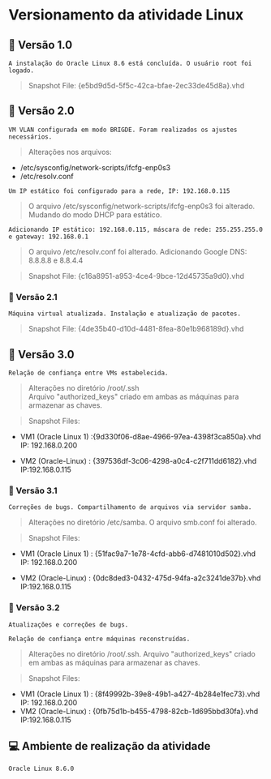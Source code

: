 # Versionamento da atividade Linux  

## 📌 Versão 1.0
``` 
A instalação do Oracle Linux 8.6 está concluída. O usuário root foi logado.
``` 

> Snapshot File: {e5bd9d5d-5f5c-42ca-bfae-2ec33de45d8a}.vhd

## 📌 Versão 2.0
``` 
VM VLAN configurada em modo BRIGDE. Foram realizados os ajustes necessários.
``` 
> Alterações nos arquivos:
* /etc/sysconfig/network-scripts/ifcfg-enp0s3 
* /etc/resolv.conf

``` 
Um IP estático foi configurado para a rede, IP: 192.168.0.115
```   
> O arquivo /etc/sysconfig/network-scripts/ifcfg-enp0s3 foi alterado. Mudando do modo DHCP para estático.  
```
Adicionando IP estático: 192.168.0.115, máscara de rede: 255.255.255.0 e gateway: 192.168.0.1
```
> O arquivo /etc/resolv.conf foi alterado. Adicionando Google DNS: 8.8.8.8 e 8.8.4.4

> Snapshot File: {c16a8951-a953-4ce4-9bce-12d45735a9d0}.vhd

### 📌 Versão 2.1
``` 
Máquina virtual atualizada. Instalação e atualização de pacotes.
``` 
> Snapshot File: {4de35b40-d10d-4481-8fea-80e1b968189d}.vhd

## 📌 Versão 3.0
``` 
Relação de confiança entre VMs estabelecida.
``` 
> Alterações no diretório /root/.ssh  
> Arquivo "authorized_keys" criado em ambas as máquinas para armazenar as chaves.

> Snapshot Files: 

* VM1 (Oracle Linux 1) :{9d330f06-d8ae-4966-97ea-4398f3ca850a}.vhd  IP: 192.168.0.200

* VM2 (Oracle-Linux) : {397536df-3c06-4298-a0c4-c2f711dd6182}.vhd   IP:192.168.0.115

### 📌 Versão 3.1
```
Correções de bugs. Compartilhamento de arquivos via servidor samba.
```
> Alterações no diretório /etc/samba. O arquivo smb.conf foi alterado.

> Snapshot Files:  

* VM1 (Oracle Linux 1) : {51fac9a7-1e78-4cfd-abb6-d7481010d502}.vhd    IP: 192.168.0.200

* VM2 (Oracle-Linux) : {0dc8ded3-0432-475d-94fa-a2c3241de37b}.vhd   IP:192.168.0.115

### 📌 Versão 3.2
```
Atualizações e correções de bugs.
```
```
Relação de confiança entre máquinas reconstruídas.
```
> Alterações no diretório /root/.ssh. Arquivo "authorized_keys" criado em ambas as máquinas para armazenar as chaves.  

> Snapshot Files:  

* VM1 (Oracle Linux 1) : {8f49992b-39e8-49b1-a427-4b284e1fec73}.vhd    IP: 192.168.0.200  
* VM2 (Oracle-Linux) : {0fb75d1b-b455-4798-82cb-1d695bbd30fa}.vhd      IP:192.168.0.115


## 💻 Ambiente de realização da atividade
```
Oracle Linux 8.6.0
```
